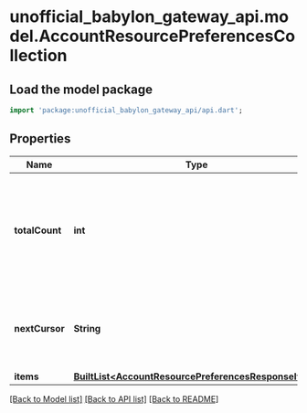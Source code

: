 # unofficial_babylon_gateway_api.model.AccountResourcePreferencesCollection

## Load the model package
```dart
import 'package:unofficial_babylon_gateway_api/api.dart';
```

## Properties
Name | Type | Description | Notes
------------ | ------------- | ------------- | -------------
**totalCount** | **int** | Total number of items in underlying collection, fragment of which is available in `items` collection. | [optional] 
**nextCursor** | **String** | If specified, contains a cursor to query next page of the `items` collection. | [optional] 
**items** | [**BuiltList&lt;AccountResourcePreferencesResponseItem&gt;**](AccountResourcePreferencesResponseItem.md) |  | 

[[Back to Model list]](../README.md#documentation-for-models) [[Back to API list]](../README.md#documentation-for-api-endpoints) [[Back to README]](../README.md)


